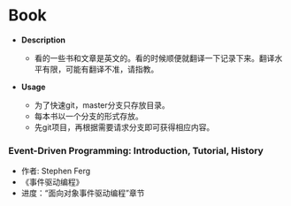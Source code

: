 # Book

   - **Description**
      - 看的一些书和文章是英文的。看的时候顺便就翻译一下记录下来。翻译水平有限，可能有翻译不准，请指教。

   - **Usage**
      - 为了快速git，master分支只存放目录。
      - 每本书以一个分支的形式存放。
      - 先git项目，再根据需要请求分支即可获得相应内容。

### Event-Driven Programming: Introduction, Tutorial, History
   - 作者: Stephen Ferg
   - 《事件驱动编程》
   - 进度：“面向对象事件驱动编程”章节

